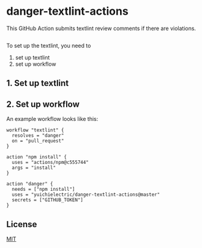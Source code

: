 # danger-textlint-actions

This GitHub Action submits textlint review comments if there are violations.

<img src="https://github.com/yuichielectric/danger-textlint-actions/blob/master/assets/screenshot.png?raw=true" alt="">

To set up the textlint, you need to

1. set up textlint
2. set up workflow

## 1. Set up textlint


## 2. Set up workflow

An example workflow looks like this:

```workflow
workflow "textlint" {
  resolves = "danger"
  on = "pull_request"
}

action "npm install" {
  uses = "actions/npm@c555744"
  args = "install"
}

action "danger" {
  needs = ["npm install"]
  uses = "yuichielectric/danger-textlint-actions@master"
  secrets = ["GITHUB_TOKEN"]
}
```

## License

[MIT](LICENSE)
